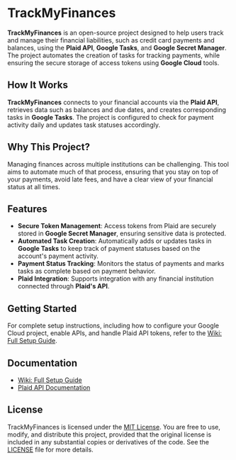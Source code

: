 # TrackMyFinances

**TrackMyFinances** is an open-source project designed to help users track and manage their financial liabilities, such as credit card payments and balances, using the **Plaid API**, **Google Tasks**, and **Google Secret Manager**. The project automates the creation of tasks for tracking payments, while ensuring the secure storage of access tokens using **Google Cloud** tools.

## How It Works

**TrackMyFinances** connects to your financial accounts via the **Plaid API**, retrieves data such as balances and due dates, and creates corresponding tasks in **Google Tasks**. The project is configured to check for payment activity daily and updates task statuses accordingly. 

## Why This Project?

Managing finances across multiple institutions can be challenging. This tool aims to automate much of that process, ensuring that you stay on top of your payments, avoid late fees, and have a clear view of your financial status at all times.

## Features

- **Secure Token Management**: Access tokens from Plaid are securely stored in **Google Secret Manager**, ensuring sensitive data is protected.
- **Automated Task Creation**: Automatically adds or updates tasks in **Google Tasks** to keep track of payment statuses based on the account's payment activity.
- **Payment Status Tracking**: Monitors the status of payments and marks tasks as complete based on payment behavior.
- **Plaid Integration**: Supports integration with any financial institution connected through **Plaid's API**.

## Getting Started

For complete setup instructions, including how to configure your Google Cloud project, enable APIs, and handle Plaid API tokens, refer to the [Wiki: Full Setup Guide](https://github.com/your-repo/wiki).

## Documentation

- [Wiki: Full Setup Guide](https://github.com/your-repo/wiki)
- [Plaid API Documentation](https://plaid.com/docs/)

## License

TrackMyFinances is licensed under the [MIT License](./LICENSE). You are free to use, modify, and distribute this project, provided that the original license is included in any substantial copies or derivatives of the code. See the [LICENSE](./LICENSE) file for more details.
